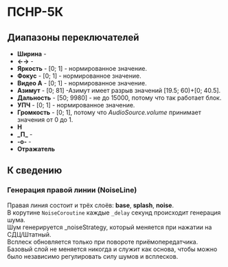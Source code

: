 # ПСНР-5К

## Диапазоны переключателей

- **Ширина** -
- **←→** -
- **Яркость** - [0; 1] - нормированное значение.
- **Фокус** - [0; 1] - нормированное значение.
- **Видео А** - [0; 1] - нормированное значение.
- **Азимут** - [0; 81] -Азимут  имеет разрыв значений [19.5; 60)+[0; 40.5].
- **Дальность** - [50; 9980] - не до 15000, потому что так работает блок.
- **УПЧ** - [0; 1] - нормированное значение.
- **Громкость** - [0; 1], потому что _AudioSource.volume_ принимает значения от 0 до 1.
- **Н**
- **\_П\_** -
- **-о-** -
- **Отражатель**

## К сведению

### Генерация правой линии (NoiseLine)

Правая линия состоит и трёх слоёв: **base**, **splash**, **noise**.  
В корутине `NoiseCoroutine` каждые `_delay` секунд происходит генерация шума.  
Шум генерируется _noiseStrategy, который меняется при нажатии на СДЦ/Штатный.  
Всплеск обновляется только при повороте приёмопередатчика.
Базовый слой не меняется никогда и служит как основа, чтобы можно было независимо регулировать силу шумов и всплесков.
